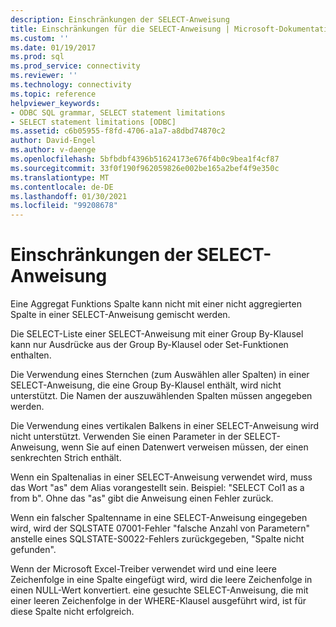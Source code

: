 ```yaml
---
description: Einschränkungen der SELECT-Anweisung
title: Einschränkungen für die SELECT-Anweisung | Microsoft-Dokumentation
ms.custom: ''
ms.date: 01/19/2017
ms.prod: sql
ms.prod_service: connectivity
ms.reviewer: ''
ms.technology: connectivity
ms.topic: reference
helpviewer_keywords:
- ODBC SQL grammar, SELECT statement limitations
- SELECT statement limitations [ODBC]
ms.assetid: c6b05955-f8fd-4706-a1a7-a8dbd74870c2
author: David-Engel
ms.author: v-daenge
ms.openlocfilehash: 5bfbdbf4396b51624173e676f4b0c9bea1f4cf87
ms.sourcegitcommit: 33f0f190f962059826e002be165a2bef4f9e350c
ms.translationtype: MT
ms.contentlocale: de-DE
ms.lasthandoff: 01/30/2021
ms.locfileid: "99208678"
---
```

# <a name="select-statement-limitations"></a>Einschränkungen der SELECT-Anweisung
Eine Aggregat Funktions Spalte kann nicht mit einer nicht aggregierten Spalte in einer SELECT-Anweisung gemischt werden.  
  
 Die SELECT-Liste einer SELECT-Anweisung mit einer Group By-Klausel kann nur Ausdrücke aus der Group By-Klausel oder Set-Funktionen enthalten.  
  
 Die Verwendung eines Sternchen (zum Auswählen aller Spalten) in einer SELECT-Anweisung, die eine Group By-Klausel enthält, wird nicht unterstützt. Die Namen der auszuwählenden Spalten müssen angegeben werden.  
  
 Die Verwendung eines vertikalen Balkens in einer SELECT-Anweisung wird nicht unterstützt. Verwenden Sie einen Parameter in der SELECT-Anweisung, wenn Sie auf einen Datenwert verweisen müssen, der einen senkrechten Strich enthält.  
  
 Wenn ein Spaltenalias in einer SELECT-Anweisung verwendet wird, muss das Wort "as" dem Alias vorangestellt sein. Beispiel: "SELECT Col1 as a from b". Ohne das "as" gibt die Anweisung einen Fehler zurück.  
  
 Wenn ein falscher Spaltenname in eine SELECT-Anweisung eingegeben wird, wird der SQLSTATE 07001-Fehler "falsche Anzahl von Parametern" anstelle eines SQLSTATE-S0022-Fehlers zurückgegeben, "Spalte nicht gefunden".  
  
 Wenn der Microsoft Excel-Treiber verwendet wird und eine leere Zeichenfolge in eine Spalte eingefügt wird, wird die leere Zeichenfolge in einen NULL-Wert konvertiert. eine gesuchte SELECT-Anweisung, die mit einer leeren Zeichenfolge in der WHERE-Klausel ausgeführt wird, ist für diese Spalte nicht erfolgreich.
